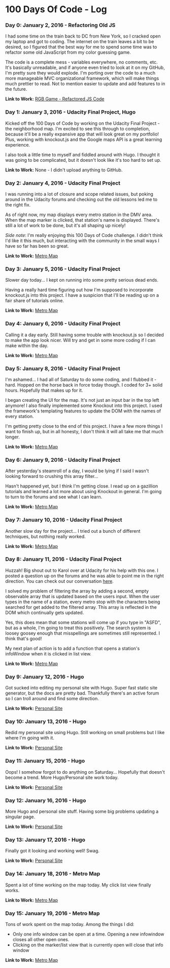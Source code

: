 # 100 Days Of Code - Log

### Day 0: January 2, 2016 - Refactoring Old JS

I had some time on the train back to DC from New York, so I cracked open my laptop and got to coding. The internet on the train leaves a bit to be desired, so I figured that the best way for me to spend some time was to refactor some old JavaScript from my color guessing game.

The code is a complete mess - variables everywhere, no comments, etc. It's basically unreadable, and if anyone even tried to look at it on my GitHub, I'm pretty sure they would explode. I'm porting over the code to a much more manageable MVC organizational framework, which will make things much prettier to read. Not to mention easier to update and add features to in the future.

**Link to Work:** [RGB Game - Refactored JS Code](https://github.com/leo-generali/rgb-game/blob/refactoredCode/js/app.js)

### Day 1: January 3, 2016 - Udacity Final Project, Hugo

Kicked off the 100 Days of Code by working on the Udacity Final Project - the neighborhood map. I'm excited to see this through to completion, because it'll be a really expansive app that will look great on my portfolio! Plus, working with knockout.js and the Google maps API is a great learning experience.

I also took a little time to myself and fiddled around with Hugo. I thought it was going to be complicated, but it doesn't look like it's too hard to set up.

**Link to Work:** None - I didn't upload anything to GitHub.

### Day 2: January 4, 2016 - Udacity Final Project

I was running into a lot of closure and scope related issues, but poking around in the Udacity forums and checking out the old lessons led me to the right fix.

As of right now, my map displays every metro station in the DMV area. When the map marker is clicked, that station's name is displayed. There's still a lot of work to be done, but it's all shaping up nicely!

*Side note*: I'm really enjoying this 100 Days of Code challenge. I didn't think I'd like it this much, but interacting with the community in the small ways I have so far has been so great.

**Link to Work:** [Metro Map](https://github.com/leo-generali/metro-map/blob/master/js/app.js)

### Day 3: January 5, 2016 - Udacity Final Project

Slower day today... I kept on running into some pretty serious dead ends. 

Having a really hard time figuring out how I'm supposed to incorporate knockout.js into this project. I have a suspicion that I'll be reading up on a fair share of tutorials online.

**Link to Work:** [Metro Map](https://github.com/leo-generali/metro-map/)

### Day 4: January 6, 2016 - Udacity Final Project

Calling it a day early. Still having some trouble with knockout.js so I decided to make the app look nicer. Will try and get in some more coding if I can make within the day.

**Link to Work:** [Metro Map](https://github.com/leo-generali/metro-map/)

### Day 5: January 8, 2016 - Udacity Final Project

I'm ashamed... I had all of Saturday to do some coding, and I flubbed it - hard. Hopped on the horse back in force today though. I coded for 3+ solid hours. Hopefully that makes up for it.

 I began creating the UI for the map. It's not just an input bar in the top left anymore! I also finally implemented some Knockout into this project. I used the framework's templating features to update the DOM with the names of every station.

I'm getting pretty close to the end of this project. I have a few more things I want to finish up, but in all honesty, I don't think it will all take me that much longer.

**Link to Work:** [Metro Map](https://github.com/leo-generali/metro-map/)

### Day 6: January 9, 2016 - Udacity Final Project

After yesterday's steamroll of a day, I would be lying if I said I wasn't looking forward to crushing this array filter...

Hasn't happened yet, but I think I'm getting close. I read up on a gazillion tutorials and learned a lot more about using Knockout in general. I'm going to turn to the forums and see what I can learn.

**Link to Work:** [Metro Map](https://github.com/leo-generali/metro-map/)

### Day 7: January 10, 2016 - Udacity Final Project

Another slow day for the project... I tried out a bunch of different techniques, but nothing really worked.

**Link to Work:** [Metro Map](https://github.com/leo-generali/metro-map/)

### Day 8: January 11, 2016 - Udacity Final Project

Huzzah! Big shout out to Karol over at Udacity for his help with this one. I posted a question up on the forums and he was able to point me in the right direction. You can check out our conversation [here](https://discussions.udacity.com/t/looking-for-help-filtering-through-array/208860/5?u=leo.generali).

I solved my problem of filtering the array by adding a second, empty observable array that is updated based on the users input. When the user types in the name of a station, every metro stop with the characters being searched for get added to the filtered array. This array is reflected in the DOM which continually gets updated.

Yes, this does mean that some stations will come up if you type in "ASFD", but as a whole, I'm going to treat this positively. The search system is loosey goosey enough that misspellings are sometimes still represented. I think that's good!

My next plan of action is to add a function that opens a station's infoWindow when it is clicked in list view.  

**Link to Work:** [Metro Map](https://github.com/leo-generali/metro-map/)

### Day 9: January 12, 2016 - Hugo

Got sucked into editing my personal site with Hugo. Super fast static site generator, but the docs are pretty bad. Thankfully there's an active forum so I can troll around and find some direction.

**Link to Work:** [Personal Site](https://github.com/leo-generali/leo-generali.github.io)

### Day 10: January 13, 2016 - Hugo

Redid my personal site using Hugo. Still working on small problems but I like where I'm going with it.

**Link to Work:** [Personal Site](https://github.com/leo-generali/leo-generali.github.io)

### Day 11: January 15, 2016 - Hugo

Oops! I somehow forgot to do anything on Saturday... Hopefully that doesn't become a trend. More Hugo/Personal site work today.

**Link to Work:** [Personal Site](https://github.com/leo-generali/leo-generali.github.io)

### Day 12: January 16, 2016 - Hugo

More Hugo and personal site stuff. Having some big problems updating a singular page.

**Link to Work:** [Personal Site](https://github.com/leo-generali/leo-generali.github.io)

### Day 13: January 17, 2016 - Hugo

Finally got it looking and working well! Swag.

**Link to Work:** [Personal Site](https://github.com/leo-generali/leo-generali.github.io)

### Day 14: January 18, 2016 - Metro Map

Spent a lot of time working on the map today. My click list view finally works.

**Link to Work:** [Metro Map](https://github.com/leo-generali/metro-map/)

### Day 15: January 19, 2016 - Metro Map

Tons of work spent on the map today. Among the things I did:

 - Only one info window can be open at a time. Opening a new infowindow closes all other open ones. 
 - Clicking on the marker/list view that is currently open will close that info window

**Link to Work:** [Metro Map](https://github.com/leo-generali/metro-map/)
